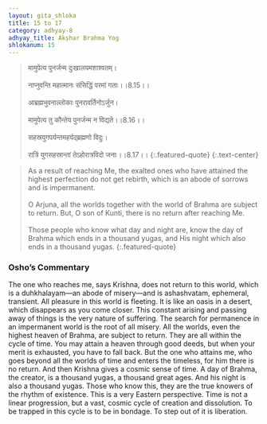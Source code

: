 ```yaml
---
layout: gita_shloka
title: 15 to 17
category: adhyay-8
adhyay_title: Akṣhar Brahma Yog
shlokanum: 15
---
```


> मामुपेत्य पुनर्जन्म दुःखालयमशाश्वतम्।<br><br>नाप्नुवन्ति महात्मानः संसिद्धिं परमां गताः।।8.15।।<br><br>आब्रह्मभुवनाल्लोकाः पुनरावर्तिनोऽर्जुन।<br><br>मामुपेत्य तु कौन्तेय पुनर्जन्म न विद्यते।।8.16।।<br><br>सहस्रयुगपर्यन्तमहर्यद्ब्रह्मणो विदुः।<br><br>रात्रिं युगसहस्रान्तां तेऽहोरात्रविदो जनाः।।8.17।।
{:.featured-quote} 
{:.text-center}

> As a result of reaching Me, the exalted ones who have attained the highest perfection do not get rebirth, which is an abode of sorrows and is impermanent.<br><br>O Arjuna, all the worlds together with the world of Brahma are subject to return. But, O son of Kunti, there is no return after reaching Me.<br><br>Those people who know what day and night are, know the day of Brahma which ends in a thousand yugas, and His night which also ends in a thousand yugas.
{:.featured-quote}

### Osho’s Commentary
The one who reaches me, says Krishna, does not return to this world, which is a duhkhalayam—an abode of misery—and is ashashvatam, ephemeral, transient.
All pleasure in this world is fleeting. It is like an oasis in a desert, which disappears as you come closer. This constant arising and passing away of things is the very nature of suffering. The search for permanence in an impermanent world is the root of all misery.
All the worlds, even the highest heaven of Brahma, are subject to return. They are all within the cycle of time. You may attain a heaven through good deeds, but when your merit is exhausted, you have to fall back.
But the one who attains me, who goes beyond all the worlds of time and enters the timeless, for him there is no return.
And then Krishna gives a cosmic sense of time. A day of Brahma, the creator, is a thousand yugas, a thousand great ages. And his night is also a thousand yugas. Those who know this, they are the true knowers of the rhythm of existence. This is a very Eastern perspective. Time is not a linear progression, but a vast, cosmic cycle of creation and dissolution. To be trapped in this cycle is to be in bondage. To step out of it is liberation.
